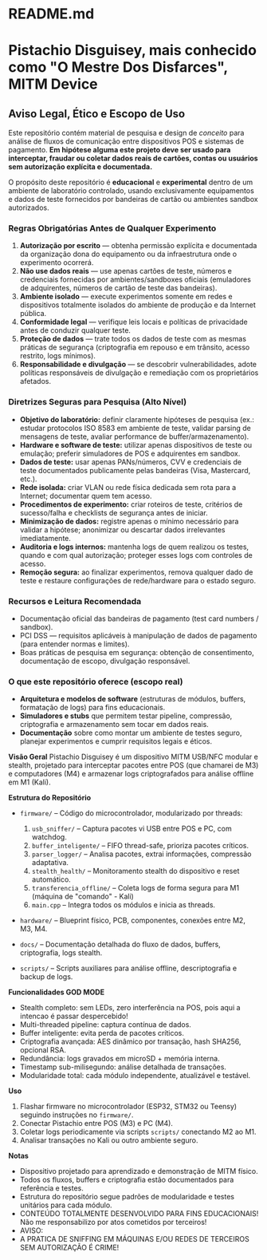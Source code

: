 README.md
===========================

# Pistachio Disguisey, mais conhecido como "O Mestre Dos Disfarces", MITM Device


## Aviso Legal, Ético e Escopo de Uso

Este repositório contém material de pesquisa e design de *conceito* para análise de fluxos de comunicação entre dispositivos POS e sistemas de pagamento. **Em hipótese alguma este projeto deve ser usado para interceptar, fraudar ou coletar dados reais de cartões, contas ou usuários sem autorização explícita e documentada.**

O propósito deste repositório é **educacional** e **experimental** dentro de um ambiente de laboratório controlado, usando exclusivamente equipamentos e dados de teste fornecidos por bandeiras de cartão ou ambientes sandbox autorizados.

### Regras Obrigatórias Antes de Qualquer Experimento
1. **Autorização por escrito** — obtenha permissão explícita e documentada da organização dona do equipamento ou da infraestrutura onde o experimento ocorrerá.  
2. **Não use dados reais** — use apenas cartões de teste, números e credenciais fornecidas por ambientes/sandboxes oficiais (emuladores de adquirentes, números de cartão de teste das bandeiras).  
3. **Ambiente isolado** — execute experimentos somente em redes e dispositivos totalmente isolados do ambiente de produção e da Internet pública.  
4. **Conformidade legal** — verifique leis locais e políticas de privacidade antes de conduzir qualquer teste.  
5. **Proteção de dados** — trate todos os dados de teste com as mesmas práticas de segurança (criptografia em repouso e em trânsito, acesso restrito, logs mínimos).  
6. **Responsabilidade e divulgação** — se descobrir vulnerabilidades, adote políticas responsáveis de divulgação e remediação com os proprietários afetados.

### Diretrizes Seguras para Pesquisa (Alto Nível)
- **Objetivo do laboratório:** definir claramente hipóteses de pesquisa (ex.: estudar protocolos ISO 8583 em ambiente de teste, validar parsing de mensagens de teste, avaliar performance de buffer/armazenamento).
- **Hardware e software de teste:** utilizar apenas dispositivos de teste ou emulação; preferir simuladores de POS e adquirentes em sandbox.  
- **Dados de teste:** usar apenas PANs/números, CVV e credenciais de teste documentados publicamente pelas bandeiras (Visa, Mastercard, etc.).  
- **Rede isolada:** criar VLAN ou rede física dedicada sem rota para a Internet; documentar quem tem acesso.  
- **Procedimentos de experimento:** criar roteiros de teste, critérios de sucesso/falha e checklists de segurança antes de iniciar.  
- **Minimização de dados:** registre apenas o mínimo necessário para validar a hipótese; anonimizar ou descartar dados irrelevantes imediatamente.  
- **Auditoria e logs internos:** mantenha logs de quem realizou os testes, quando e com qual autorização; proteger esses logs com controles de acesso.  
- **Remoção segura:** ao finalizar experimentos, remova qualquer dado de teste e restaure configurações de rede/hardware para o estado seguro.

### Recursos e Leitura Recomendada
- Documentação oficial das bandeiras de pagamento (test card numbers / sandbox).  
- PCI DSS — requisitos aplicáveis à manipulação de dados de pagamento (para entender normas e limites).  
- Boas práticas de pesquisa em segurança: obtenção de consentimento, documentação de escopo, divulgação responsável.

### O que este repositório oferece (escopo real)
- **Arquitetura e modelos de software** (estruturas de módulos, buffers, formatação de logs) para fins educacionais.  
- **Simuladores e stubs** que permitem testar pipeline, compressão, criptografia e armazenamento sem tocar em dados reais.  
- **Documentação** sobre como montar um ambiente de testes seguro, planejar experimentos e cumprir requisitos legais e éticos.

**Visão Geral**
Pistachio Disguisey é um dispositivo MITM USB/NFC modular e stealth, projetado para interceptar pacotes entre POS (que chamarei de M3) e computadores (M4) e armazenar logs criptografados para análise offline em M1 (Kali).

**Estrutura do Repositório**

- `firmware/` – Código do microcontrolador, modularizado por threads:
  1. `usb_sniffer/` – Captura pacotes vi USB entre POS e PC, com watchdog.
  2. `buffer_inteligente/` – FIFO thread-safe, prioriza pacotes críticos.
  3. `parser_logger/` – Analisa pacotes, extrai informações, compressão adaptativa.
  4. `stealth_health/` – Monitoramento stealth do dispositivo e reset automático.
  5. `transferencia_offline/` – Coleta logs de forma segura para M1 (máquina de "comando" - Kali)
  6. `main.cpp` – Integra todos os módulos e inicia as threads.

- `hardware/` – Blueprint físico, PCB, componentes, conexões entre M2, M3, M4.
- `docs/` – Documentação detalhada do fluxo de dados, buffers, criptografia, logs stealth.
- `scripts/` – Scripts auxiliares para análise offline, descriptografia e backup de logs.

**Funcionalidades GOD MODE**
- Stealth completo: sem LEDs, zero interferência na POS, pois aqui a intencao é passar despercebido!
- Multi-threaded pipeline: captura contínua de dados.
- Buffer inteligente: evita perda de pacotes críticos.
- Criptografia avançada: AES dinâmico por transação, hash SHA256, opcional RSA.
- Redundância: logs gravados em microSD + memória interna.
- Timestamp sub-milisegundo: análise detalhada de transações.
- Modularidade total: cada módulo independente, atualizável e testável.

**Uso**
1. Flashar firmware no microcontrolador (ESP32, STM32 ou Teensy) seguindo instruções no `firmware/`.
2. Conectar Pistachio entre POS (M3) e PC (M4).
3. Coletar logs periodicamente via scripts `scripts/` conectando M2 ao M1.
4. Analisar transações no Kali ou outro ambiente seguro.

**Notas**
- Dispositivo projetado para aprendizado e demonstração de MITM físico.
- Todos os fluxos, buffers e criptografia estão documentados para referência e testes.
- Estrutura do repositório segue padrões de modularidade e testes unitários para cada módulo.
- CONTEÚDO TOTALMENTE DESENVOLVIDO PARA FINS EDUCACIONAIS! Não me responsabilizo por atos cometidos por terceiros!
- AVISO:
- A PRATICA DE SNIFFING EM MÁQUINAS E/OU REDES DE TERCEIROS SEM AUTORIZAÇÃO É CRIME!
